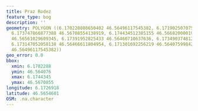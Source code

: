 ```yaml
---
title: Praz Rodez
feature_type: bog
description: ''
geometry: POLYGON ((6.170228808650402 46.56496117545382, 6.17190250707538 46.56614138902162,
  6.173747866877388 46.56708554138919, 6.174434512385155 46.56682000019691, 6.174434512385155
  46.56561029609345, 6.17391952825433 46.56460710637636, 6.173490374812022 46.56407599842653,
  6.173147052058138 46.56466611804954, 6.171301692256219 46.56407599842653, 6.170228808650402
  46.56496117545382))
geo_error: 0.0
bbox:
  xmin: 6.1702288
  ymin: 46.564076
  xmax: 6.1744345
  ymax: 46.5670855
longitude: 6.1726918
latitude: 46.5654601
OSM: .na.character
---
```

